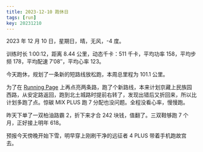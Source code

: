 ```yaml
---
title: 2023-12-10 跑休日
tags: [run]
key: 20231210
---
```


2023 年 12 月 10 日，星期日，晴，无风，-4 度。

训练时长 1:00:12，距离 8.44 公里，动态千卡：511 千卡，平均功率 158，平均步频 178，平均配速 7&prime;08&prime;&prime;，平均心率 123。

今天跑休，规划了一条新的短路线放松跑，本周总里程为 101.1 公里。

<!--more-->

为了在 [Running Page](https://lipeng31.github.io/running_page/) 上再点亮两条路，跑了个新路线，本来计划京藏上民族园西路，从安定路返回，跑到北土城路时提前右转了，发现出错后又折回来，所以比计划多跑了点。惊碳 MIX PLUS 跑 7 分配也没问题。全程没看心率，慢慢跑。

昨天下单了一双柏油路霸 2，折下来才合 242 块钱，值翻了。三双鞋够跑 7 个月，正好接上明年 618。

预报今天傍晚开始下雪，明早穿上刚刷干净的远征者 4 PLUS 带着手机跑故宫去。

<div class="strava-embed-placeholder" data-embed-type="activity" data-embed-id="10355278591" data-style="standard"></div><script src="https://strava-embeds.com/embed.js"></script>
